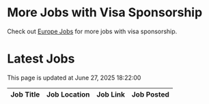 # More Jobs with Visa Sponsorship

Check out [Europe Jobs](https://github.com/sureshparimi/europejobs#latest-jobs) for more jobs with visa sponsorship.

# Latest Jobs

This page is updated at June 27, 2025 18:22:00

| Job Title | Job Location | Job Link | Job Posted |
| --- | --- | --- | --- |
